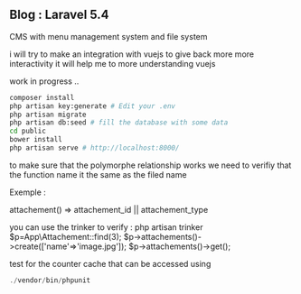 ## Blog : Laravel 5.4

CMS with menu management system and file system

i will try to make an integration with vuejs to  give back more more interactivity
it will help me to more understanding vuejs


work in progress ..

```bash
composer install
php artisan key:generate # Edit your .env
php artisan migrate
php artisan db:seed # fill the database with some data
cd public
bower install
php artisan serve # http://localhost:8000/
```
to make sure that the polymorphe relationship works we need to verifiy that the function name
it the same as the filed name

Exemple :

attachement() => attachement_id || attachement_type

you can use the trinker to verify :
php artisan trinker
$p=App\Attachement::find(3);
$p->attachements()->create(['name'=>'image.jpg']);
$p->attachements()->get();


test for the counter cache that can be accessed using

```php
./vendor/bin/phpunit
```
